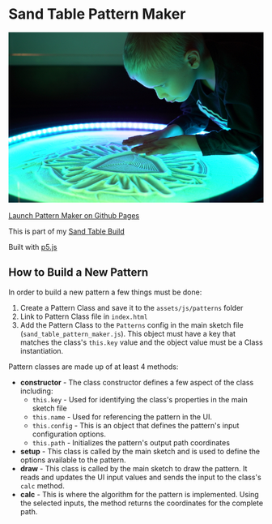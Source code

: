 # Sand Table Pattern Maker

![Sand Table](sand_table_pattern_maker.jpg)

[Launch Pattern Maker on Github Pages](https://markroland.github.io/sand-table-pattern-maker/)

This is part of my [Sand Table Build](https://markroland.com/portfolio/sand-table)

Built with [p5.js](https://p5js.org)

## How to Build a New Pattern

In order to build a new pattern a few things must be done:

1. Create a Pattern Class and save it to the `assets/js/patterns` folder
2. Link to Pattern Class file in `index.html`
3. Add the Pattern Class to the `Patterns` config in the main sketch file (`sand_table_pattern_maker.js`).
   This object must have a key that matches the class's `this.key` value and the object value
   must be a Class instantiation.

Pattern classes are made up of at least 4 methods:

 - **constructor** - The class constructor defines a few aspect of the class including:
   - `this.key` - Used for identifying the class's properties in the main sketch file
   - `this.name` - Used for referencing the pattern in the UI.
   - `this.config` - This is an object that defines the pattern's input configuration options.
   - `this.path` - Initializes the pattern's output path coordinates
 - **setup** - This class is called by the main sketch and is used to define the options
   available to the pattern.
 - **draw** - This class is called by the main sketch to draw the pattern. It reads and
   updates the UI input values and sends the input to the class's `calc` method.
 - **calc** - This is where the algorithm for the pattern is implemented. Using the selected
   inputs, the method returns the coordinates for the complete path.
